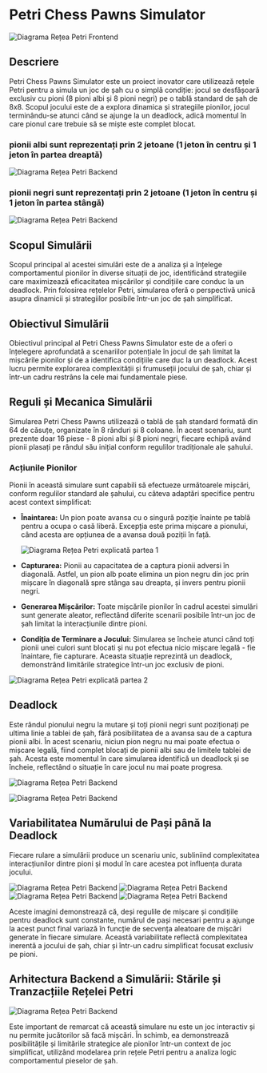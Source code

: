 # Petri Chess Pawns Simulator

![Diagrama Rețea Petri Frontend](imagini/frontend.png)

## Descriere

Petri Chess Pawns Simulator este un proiect inovator care utilizează rețele Petri pentru a simula un joc de șah cu o simplă condiție: jocul se desfășoară exclusiv cu pioni (8 pioni albi și 8 pioni negri) pe o tablă standard de șah de 8x8. Scopul jocului este de a explora dinamica și strategiile pionilor, jocul terminându-se atunci când se ajunge la un deadlock, adică momentul în care pionul care trebuie să se miște este complet blocat.

### pionii albi sunt reprezentați prin 2 jetoane (1 jeton în centru și 1 jeton în partea dreaptă)

![Diagrama Rețea Petri Backend](imagini/pionii_albi.png)

### pionii negri sunt reprezentați prin 2 jetoane (1 jeton în centru și 1 jeton în partea stângă)
  
![Diagrama Rețea Petri Backend](imagini/pionii_negri.png)


## Scopul Simulării

Scopul principal al acestei simulări este de a analiza și a înțelege comportamentul pionilor în diverse situații de joc, identificând strategiile care maximizează eficacitatea mișcărilor și condițiile care conduc la un deadlock. Prin folosirea rețelelor Petri, simularea oferă o perspectivă unică asupra dinamicii și strategiilor posibile într-un joc de șah simplificat.

## Obiectivul Simulării

Obiectivul principal al Petri Chess Pawns Simulator este de a oferi o înțelegere aprofundată a scenariilor potențiale în jocul de șah limitat la mișcările pionilor și de a identifica condițiile care duc la un deadlock. Acest lucru permite explorarea complexității și frumuseții jocului de șah, chiar și într-un cadru restrâns la cele mai fundamentale piese.

## Reguli și Mecanica Simulării

Simularea Petri Chess Pawns utilizează o tablă de șah standard formată din 64 de căsuțe, organizate în 8 rânduri și 8 coloane. În acest scenariu, sunt prezente doar 16 piese - 8 pioni albi și 8 pioni negri, fiecare echipă având pionii plasați pe rândul său inițial conform regulilor tradiționale ale șahului.


### Acțiunile Pionilor

Pionii în această simulare sunt capabili să efectueze următoarele mișcări, conform regulilor standard ale șahului, cu câteva adaptări specifice pentru acest context simplificat:

- **Înaintarea:** Un pion poate avansa cu o singură poziție înainte pe tablă pentru a ocupa o casă liberă. Excepția este prima mișcare a pionului, când acesta are opțiunea de a avansa două poziții în față.

  ![Diagrama Rețea Petri explicată partea 1](imagini/explicat1.png)
  
- **Capturarea:** Pionii au capacitatea de a captura pionii adversi în diagonală. Astfel, un pion alb poate elimina un pion negru din joc prin mișcare în diagonală spre stânga sau dreapta, și invers pentru pionii negri.
- **Generarea Mișcărilor:** Toate mișcările pionilor în cadrul acestei simulări sunt generate aleator, reflectând diferite scenarii posibile într-un joc de șah limitat la interacțiunile dintre pioni.
- **Condiția de Terminare a Jocului:** Simularea se încheie atunci când toți pionii unei culori sunt blocati și nu pot efectua nicio mișcare legală - fie înaintare, fie capturare. Aceasta situație reprezintă un deadlock, demonstrând limitările strategice într-un joc exclusiv de pioni.

![Diagrama Rețea Petri explicată partea 2](imagini/explicat2.png)


## Deadlock
Este rândul pionului negru la mutare și toți pionii negri sunt poziționați pe ultima linie a tablei de șah, fără posibilitatea de a avansa sau de a captura pionii albi. În acest scenariu, niciun pion negru nu mai poate efectua o mișcare legală, fiind complet blocați de pionii albi sau de limitele tablei de șah. Acesta este momentul în care simularea identifică un deadlock și se încheie, reflectând o situație în care jocul nu mai poate progresa.

![Diagrama Rețea Petri Backend](imagini/deadlock.png)

![Diagrama Rețea Petri Backend](imagini/o_poziție_finală.png)


## Variabilitatea Numărului de Pași până la Deadlock

Fiecare rulare a simulării produce un scenariu unic, subliniind complexitatea interacțiunilor dintre pioni și modul în care acestea pot influența durata jocului.


![Diagrama Rețea Petri Backend](imagini/tranziții.png)
![Diagrama Rețea Petri Backend](imagini/steps.png)
![Diagrama Rețea Petri Backend](imagini/steps2.png)
![Diagrama Rețea Petri Backend](imagini/steps3.png)

Aceste imagini demonstrează că, deși regulile de mișcare și condițiile pentru deadlock sunt constante, numărul de pași necesari pentru a ajunge la acest punct final variază în funcție de secvența aleatoare de mișcări generate în fiecare simulare. Această variabilitate reflectă complexitatea inerentă a jocului de șah, chiar și într-un cadru simplificat focusat exclusiv pe pioni.


## Arhitectura Backend a Simulării: Stările și Tranzacțiile Rețelei Petri

![Diagrama Rețea Petri Backend](imagini/Backend.png)


Este important de remarcat că această simulare nu este un joc interactiv și nu permite jucătorilor să facă mișcări. În schimb, ea demonstrează posibilitățile și limitările strategice ale pionilor într-un context de joc simplificat, utilizând modelarea prin rețele Petri pentru a analiza logic comportamentul pieselor de șah.







